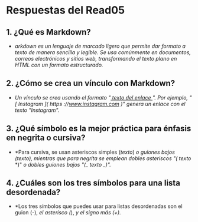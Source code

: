 # Respuestas del Read05

## 1. ¿Qué es Markdown?

- *arkdown es un lenguaje de marcado ligero que permite dar formato a texto de manera sencilla y legible. Se usa comúnmente en documentos, correos electrónicos y sitios web, transformando el texto plano en HTML con un formato estructurado.*

## 2. ¿Cómo se crea un vínculo con Markdown?

- *Un vínculo se crea usando el formato "[ texto del enlace ]( URL )". Por ejemplo, "[ Instagram ]( https ://www.instagram.com )" genera un enlace con el texto "Instagram".*

## 3. ¿Qué símbolo es la mejor práctica para énfasis en negrita o cursiva?

- *Para cursiva, se usan asteriscos simples (*texto*) *o guiones bajos (_texto_), mientras que para negrita se emplean dobles asteriscos "(* *texto* *)" *o dobles guiones bajos "(_ _texto_ _)".*

## 4. ¿Cuáles son los tres símbolos para una lista desordenada?

- *Los tres símbolos que puedes usar para listas desordenadas son el guion (-), *el asterisco (*), *y el signo más (+).*